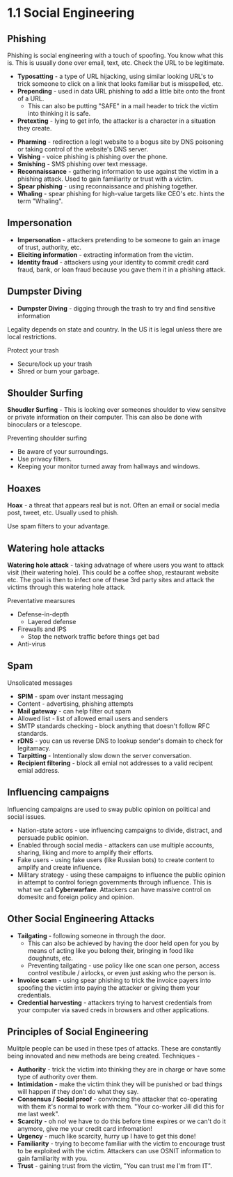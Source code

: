 # 1.1 Social Engineering
## Phishing
Phishing is social engineering with a touch of spoofing. You know what this is.  This is usually done over email, text, etc. Check the URL to be legitimate.

- **Typosatting** - a type of URL hijacking, using similar looking URL's to trick someone to click on a link that looks familiar but is misspelled, etc.
- **Prepending** - used in data URL phishing to add a little bite onto the front of a URL.
	- This can also be putting "SAFE" in a mail header to trick the victim into thinking it is safe.
- **Pretexting** - lying to get info, the attacker is a character in a situation they create.
* **Pharming** - redirection a legit website to a bogus site by DNS poisoning or taking control of the website's DNS server.
* **Vishing** - voice phishing is phishing over the phone.
* **Smishing** - SMS phishing over text message.
* **Reconnaissance** - gathering information to use against the victim in a phishing attack. Used to gain familiarity or trust with a victim.
* **Spear phishing** - using reconnaissance and phishing together.
* **Whaling** - spear phishing for high-value targets like CEO's etc. hints the term "Whaling".


## Impersonation
- **Impersonation** - attackers pretending to be someone to gain an image of trust, authority, etc.
- **Eliciting information** - extracting information from the victim.
- **Identity fraud** - attackers using your identity to commit credit card fraud, bank, or loan fraud because you gave them it in a phishing attack.

## Dumpster Diving
- **Dumpster Diving** - digging through the trash to try and find sensitive information

Legality depends on state and country. In the US it is legal unless there are local restrictions.

Protect your trash
- Secure/lock up your trash
- Shred or burn your garbage.

## Shoulder Surfing
**Shoudler Surfing** - This is looking over someones shoulder to view sensitve or private information on their computer. This can also be done with binoculars or a telescope. 

Preventing shoulder surfing
- Be aware of your surroundings.
- Use privacy filters.
- Keeping your monitor turned away from hallways and windows.

## Hoaxes 
**Hoax** - a threat that appears real but is not. Often an email or social media post, tweet, etc. Usually used to phish.

Use spam filters to your advantage.

## Watering hole attacks
**Watering hole attack** - taking advatnage of where users you want to attack visit (their watering hole). This could be a coffee shop, restaurant website etc. The goal is then to infect one of these 3rd party sites and attack the victims through this watering hole attack.

Preventative mearsures
- Defense-in-depth
	- Layered defense
- Firewalls and IPS
	- Stop the network traffic before things get bad
- Anti-virus

## Spam
Unsolicated messages
- **SPIM** - spam over instant messaging
- Content - advertising, phishing attempts
- **Mail gateway** - can help filter out spam
- Allowed list - list of allowed email users and senders
- SMTP standards checking - block anything that doesn't follow RFC standards.
- **rDNS** - you can us reverse DNS to lookup sender's domain to check for legitamacy.
- **Tarpitting** - Intentionally slow down the server conversation.
- **Recipient filtering** - block all emial not addresses to a valid recipent emial address.

## Influencing campaigns
Influencing campaigns are used to sway public opinion on political and social issues. 
- Nation-state actors - use influencing campaigns to divide, distract, and persuade public opinion. 
- Enabled through social media - attackers can use multiple accounts, sharing, liking and more to amplify their efforts.
- Fake users - using fake users (like Russian bots) to create content to amplify and create influence.
- Military strategy - using these campaigns to influence the public opinion in attempt to control foriegn governments through influence. This is what we call **Cyberwarfare**. Attackers can have massive control on domesitc and foreign policy and opinion.

## Other Social Engineering Attacks
- **Tailgating** - following someone in through the door.
	- This can also be achieved by having the door held open for you by means of acting like you belong their, bringing in food like doughnuts, etc.
	- Preventing tailgating - use policy like one scan one person, access control vestibule / airlocks, or even just asking who the person is.
- **Invoice scam** - using spear phishing to trick the invoice payers into spoofing the victim into paying the attacker or giving them your credentials.
- **Credential harvesting** - attackers trying to harvest credentials from your computer via saved creds in browsers and other applications.

## Principles of Social Engineering
Mulitple people can be used in these tpes of attacks. These are constantly being innovated and new methods are being created.
Techniques -
- **Authority** - trick the victim into thinking they are in charge or have some type of authority over them.
- **Intimidation** - make the victim think they will be punished or bad things will happen if they don't do what they say.
- **Consensus / Social proof** - convincing the attacker that co-operating with them it's normal to work with them. "Your co-worker Jill did this for me last week".
- **Scarcity** - oh no! we have to do this before time expires or we can't do it anymore, give me your credit card infromation!
- **Urgency** - much like scarcity, hurry up I have to get this done! 
- **Familiarity** - trying to become familiar with the victim to encourage trust to be exploited with the victim. Attackers can use OSNIT information to gain familiarity with you.
- **Trust** - gaining trust from the victim, "You can trust me I'm from IT".
